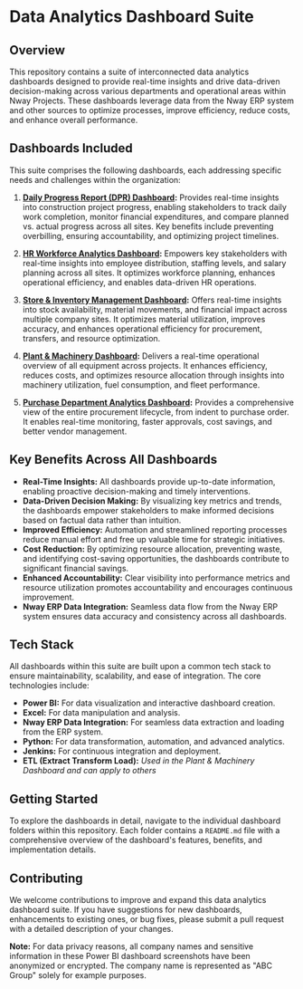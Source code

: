 # Data Analytics Dashboard Suite

## Overview

This repository contains a suite of interconnected data analytics dashboards designed to provide real-time insights and drive data-driven decision-making across various departments and operational areas within Nway Projects. These dashboards leverage data from the Nway ERP system and other sources to optimize processes, improve efficiency, reduce costs, and enhance overall performance.

## Dashboards Included

This suite comprises the following dashboards, each addressing specific needs and challenges within the organization:

1.  **[Daily Progress Report (DPR) Dashboard](./DPR_Dashboard/README.md):** Provides real-time insights into construction project progress, enabling stakeholders to track daily work completion, monitor financial expenditures, and compare planned vs. actual progress across all sites. Key benefits include preventing overbilling, ensuring accountability, and optimizing project timelines.

2.  **[HR Workforce Analytics Dashboard](./HR_Dashboard/README.md):** Empowers key stakeholders with real-time insights into employee distribution, staffing levels, and salary planning across all sites. It optimizes workforce planning, enhances operational efficiency, and enables data-driven HR operations.

3.  **[Store & Inventory Management Dashboard](./Store_Inventory_Dashboard/README.md):** Offers real-time insights into stock availability, material movements, and financial impact across multiple company sites. It optimizes material utilization, improves accuracy, and enhances operational efficiency for procurement, transfers, and resource optimization.

4.  **[Plant & Machinery Dashboard](./Plant_Machinery_Dashboard/README.md):** Delivers a real-time operational overview of all equipment across projects. It enhances efficiency, reduces costs, and optimizes resource allocation through insights into machinery utilization, fuel consumption, and fleet performance.

5.  **[Purchase Department Analytics Dashboard](./Purchase_Dashboard/README.md):** Provides a comprehensive view of the entire procurement lifecycle, from indent to purchase order. It enables real-time monitoring, faster approvals, cost savings, and better vendor management.

## Key Benefits Across All Dashboards

*   **Real-Time Insights:** All dashboards provide up-to-date information, enabling proactive decision-making and timely interventions.
*   **Data-Driven Decision Making:** By visualizing key metrics and trends, the dashboards empower stakeholders to make informed decisions based on factual data rather than intuition.
*   **Improved Efficiency:** Automation and streamlined reporting processes reduce manual effort and free up valuable time for strategic initiatives.
*   **Cost Reduction:** By optimizing resource allocation, preventing waste, and identifying cost-saving opportunities, the dashboards contribute to significant financial savings.
*   **Enhanced Accountability:** Clear visibility into performance metrics and resource utilization promotes accountability and encourages continuous improvement.
*   **Nway ERP Data Integration:** Seamless data flow from the Nway ERP system ensures data accuracy and consistency across all dashboards.

## Tech Stack

All dashboards within this suite are built upon a common tech stack to ensure maintainability, scalability, and ease of integration. The core technologies include:

*   **Power BI:** For data visualization and interactive dashboard creation.
*   **Excel:** For data manipulation and analysis.
*   **Nway ERP Data Integration:** For seamless data extraction and loading from the ERP system.
*   **Python:** For data transformation, automation, and advanced analytics.
*   **Jenkins:** For continuous integration and deployment.
*   **ETL (Extract Transform Load):** *Used in the Plant & Machinery Dashboard and can apply to others*

## Getting Started

To explore the dashboards in detail, navigate to the individual dashboard folders within this repository. Each folder contains a `README.md` file with a comprehensive overview of the dashboard's features, benefits, and implementation details.

## Contributing

We welcome contributions to improve and expand this data analytics dashboard suite. If you have suggestions for new dashboards, enhancements to existing ones, or bug fixes, please submit a pull request with a detailed description of your changes.







**Note:** For data privacy reasons, all company names and sensitive information in these Power BI dashboard screenshots have been anonymized or encrypted. The company name is represented as "ABC Group" solely for example purposes.





